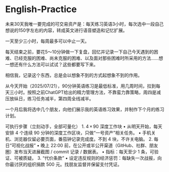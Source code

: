 # English-Practice
未来30天我唯一要完成的可交易资产是：每天练习英语3小时，每次选中一段自己想说的150字左右的内容，转成英文进行语音塑造和记忆扩展。

一天至少三小时，每周最多可以中止一天。

每天结束之前，要花5～10分钟做一下复盘，回忆并记录一下自己今天遇到的困难、已经克服的困难、尚未克服的困难、以及面对那些困难时所采用的方法......想一想还有什么方法可以试试？这些都要写下来。

相信我，记录这个东西，总是会以想象不到的方式起想象不到的作用。

从今天开始（2025/07/21），90分钟英语练习是最低标准，用几周时间，拉到每天三小时。按照之前ChatGPT给出的精力管理方法，不靠蛮力靠策略，周四是减压放纵日，练习任务减半，第四周全线减半。

一个月后我将选中几个朋友，向他们展示我的英语练习效果，并制作下个月的练习计划。

可执行步骤（立刻动手，全部可量化）
	1.	4 × 90 深度工作块
	•	从明天开始，每天安排 4 个连续 90 分钟的深度工作区块，只做“一号资产”相关任务。
	•	手机关机、浏览器仅留必要页面，番茄钟记录完成度。不到 4 块，不许关电脑。
	2.	每日“可视化战报”
	•	晚上 22:00 前，在公开或半公开渠道（GitHub、社群、朋友圈）发布当天进展截图 / commit 记录 / 数据表。
	•	指标：每天至少 1 条，可验证、可被质疑。
	3.	“代价条款”
	•	设定违反规则的经济惩罚：每缺失一次战报，向你最讨厌的组织捐款 500 元。找朋友监督并保留支付凭证。